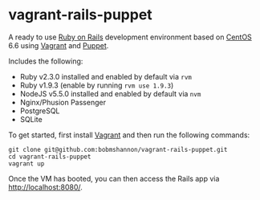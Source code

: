 # vagrant-rails-puppet
A ready to use [Ruby on Rails](http://guides.rubyonrails.org/getting_started.html) development environment based on [CentOS](https://www.centos.org/) 6.6 using [Vagrant](https://www.vagrantup.com/downloads.html) and [Puppet](https://puppetlabs.com).

Includes the following:
* Ruby v2.3.0 installed and enabled by default via `rvm`
* Ruby v1.9.3 (enable by running `rvm use 1.9.3`)
* NodeJS v5.5.0 installed and enabled by default via `nvm`
* Nginx/Phusion Passenger
* PostgreSQL
* SQLite

To get started, first install [Vagrant](https://www.vagrantup.com/downloads.html) and then run the following commands:

```
git clone git@github.com:bobmshannon/vagrant-rails-puppet.git
cd vagrant-rails-puppet
vagrant up
```

Once the VM has booted, you can then access the Rails app via [http://localhost:8080/](http://localhost:8080/).
